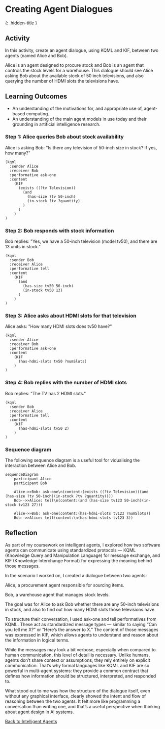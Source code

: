 # Creating Agent Dialogues
{: .hidden-title }

## Activity
In this activity, create an agent dialogue, using KQML and KIF, between two agents (named Alice and Bob).

Alice is an agent designed to procure stock and Bob is an agent that controls the stock levels for a warehouse. This dialogue should see Alice asking Bob about the available stock of 50 inch televisions, and also querying the number of HDMI slots the televisions have.

## Learning Outcomes
- An understanding of the motivations for, and appropriate use of, agent-based computing.
- An understanding of the main agent models in use today and their grounding in artificial intelligence research.


### Step 1: Alice queries Bob about stock availability

Alice is asking Bob: "Is there any television of 50-inch size in stock? If yes, how many?"

```kqml
(kqml
  :sender Alice
  :receiver Bob
  :performative ask-one
  :content 
    (KIF 
      (exists ((?tv Television))
        (and 
          (has-size ?tv 50-inch)
          (in-stock ?tv ?quantity)
        )
      )
    )
)
```

### Step 2: Bob responds with stock information
Bob replies: "Yes, we have a 50-inch television (model tv50), and there are 13 units in stock."

```kqml
(kqml
  :sender Bob
  :receiver Alice
  :performative tell
  :content 
    (KIF 
      (and
        (has-size tv50 50-inch)
        (in-stock tv50 13)
      )
    )
)
```

### Step 3: Alice asks about HDMI slots for that television
Alice asks: "How many HDMI slots does tv50 have?"
```kqml
(kqml
  :sender Alice
  :receiver Bob
  :performative ask-one
  :content 
    (KIF 
      (has-hdmi-slots tv50 ?numSlots)
    )
)
```

### Step 4: Bob replies with the number of HDMI slots
Bob replies: "The TV has 2 HDMI slots."

```kqml
(kqml
  :sender Bob
  :receiver Alice
  :performative tell
  :content 
    (KIF 
      (has-hdmi-slots tv50 2)
    )
)
```

### Sequence diagram
The following sequence diagram is a useful tool for vidualising the interaction between Alice and Bob. 

```mermaid
sequenceDiagram
    participant Alice
    participant Bob

    Alice->>Bob: ask-one\n(content:(exists ((?tv Television))(and (has-size ?tv 50-inch)(in-stock ?tv ?quantity))))
    Bob-->>Alice: tell\n(content:(and (has-size tv123 50-inch)(in-stock tv123 27)))

    Alice->>Bob: ask-one(content:(has-hdmi-slots tv123 ?numSlots))
    Bob-->>Alice: tell(content:\n(has-hdmi-slots tv123 3))
```

## Reflection
As part of my coursework on intelligent agents, I explored how two software agents can communicate using standardized protocols — KQML (Knowledge Query and Manipulation Language) for message exchange, and KIF (Knowledge Interchange Format) for expressing the meaning behind those messages.

In the scenario I worked on, I created a dialogue between two agents:

Alice, a procurement agent responsible for sourcing items.

Bob, a warehouse agent that manages stock levels.

The goal was for Alice to ask Bob whether there are any 50-inch televisions in stock, and also to find out how many HDMI slots those televisions have.

To structure their conversation, I used ask-one and tell performatives from KQML. These act as standardized message types — similar to saying “Can you tell me X?” or “Here’s the answer to X.” The content of those messages was expressed in KIF, which allows agents to understand and reason about the information in logical terms.

While the messages may look a bit verbose, especially when compared to human communication, this level of detail is necessary. Unlike humans, agents don’t share context or assumptions, they rely entirely on explicit communication. That’s why formal languages like KQML and KIF are so powerful in multi-agent systems: they provide a common contract that defines how information should be structured, interpreted, and responded to.

What stood out to me was how the structure of the dialogue itself, even without any graphical interface, clearly showed the intent and flow of reasoning between the two agents. It felt more like programming a conversation than writing one, and that’s a useful perspective when thinking about agent design in AI systems.

[Back to Intelligent Agents](/intelligent_agents)